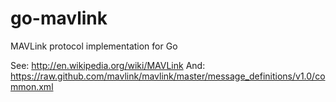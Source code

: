 go-mavlink
==========

MAVLink protocol implementation for Go

See: http://en.wikipedia.org/wiki/MAVLink
And: https://raw.github.com/mavlink/mavlink/master/message_definitions/v1.0/common.xml